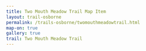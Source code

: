 ```yaml
---
title: Two Mouth Meadow Trail Map Item
layout: trail-osborne
permalink: /trails-osborne/twomouthmeadowtrail.html
map-on: true
gallery: true
trail: Two Mouth Meadow Trail
---
```


